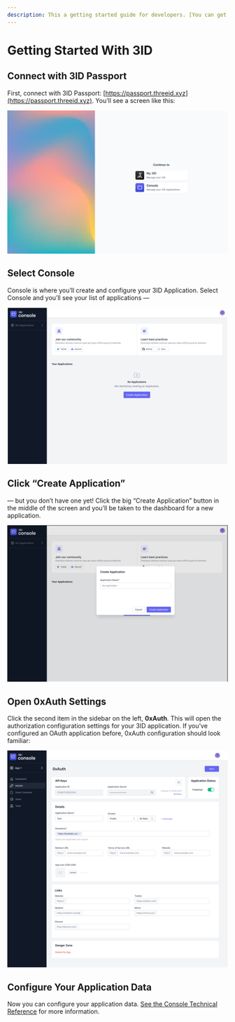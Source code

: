 ```yaml
---
description: This a getting started guide for developers. [You can get started with your personal 3ID profile here.](https://app.threeid.xyz)
---
```


# Getting Started With 3ID

## Connect with 3ID Passport

First, connect with 3ID Passport: [https://passport.threeid.xyz](https://passport.threeid.xyz). You’ll see a screen like this:

![3ID Passport is your launchpad.](../img/passport.png)

## Select Console

Console is where you’ll create and configure your 3ID Application. Select Console and you’ll see your list of applications — 

![Console is your command center -- but first you need an app!](../img/console-dashboard.png)

## Click “Create Application”

— but you don’t have one yet! Click the big “Create Application” button in the middle of the screen and you’ll be taken to the dashboard for a new application.

![Your command and control plane for your app.](../img/console-app-create.png)

## Open 0xAuth Settings

Click the second item in the sidebar on the left, **0xAuth**. This will open the authorization configuration settings for your 3ID application. If you’ve configured an OAuth application before, 0xAuth configuration should look familiar:

![Configure your OxAuth/OAuth settings!](../img/console-app-0xauth.png)

## Configure Your Application Data

Now you can configure your application data. [See the Console Technical Reference](../reference/console.md) for more information.
